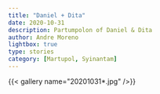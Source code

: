 ```yaml
---
title: "Daniel + Dita"
date: 2020-10-31
description: Partumpolon of Daniel & Dita
author: Andre Moreno
lightbox: true
type: stories
category: [Martupol, Syinantam]
---
```


{{< gallery name="20201031*.jpg" />}}
